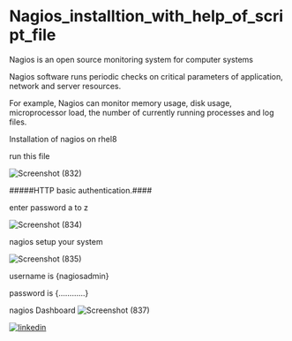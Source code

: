 # Nagios_installtion_with_help_of_script_file
Nagios is an open source monitoring system for computer systems 

Nagios software runs periodic checks on critical parameters of application, network and server resources.

For example, Nagios can monitor memory usage, disk usage, microprocessor load, the number of currently running processes and log files.


Installation of nagios on rhel8


run this file

![Screenshot (832)](https://user-images.githubusercontent.com/64592542/146917836-d6f16f78-1d01-48dd-9942-83ffc4683f7e.png)






#####HTTP basic authentication.####

enter password a to z


![Screenshot (834)](https://user-images.githubusercontent.com/64592542/146919627-7bc21c02-db2a-42e3-b150-950369a85668.png)


nagios setup your system


![Screenshot (835)](https://user-images.githubusercontent.com/64592542/146918786-19a26f85-1f1d-4cb5-bc51-6bcb5e484779.png)

username is {nagiosadmin}

password is {............}


nagios Dashboard
![Screenshot (837)](https://user-images.githubusercontent.com/64592542/146919393-f7521922-a59e-4689-873a-406e0f8efaed.png)



[![linkedin](https://img.shields.io/badge/linkedin-0A66C2?style=for-the-badge&logo=linkedin&logoColor=white)](https://www.linkedin.com/in/akhilesh-patel-8983aa1a5/)

